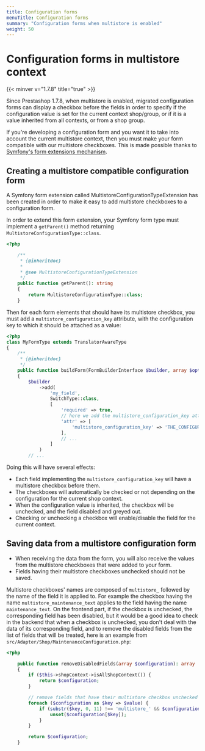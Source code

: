 ```yaml
---
title: Configuration forms
menuTitle: Configuration forms
summary: "Configuration forms when multistore is enabled"
weight: 50
---
```


# Configuration forms in multistore context
{{< minver v="1.7.8" title="true" >}}

Since Prestashop 1.7.8, when multistore is enabled, migrated configuration forms can display a checkbox before the fields in order to specify if the configuration value is set for the current context shop/group,  or if it is a value inherited from all contexts, or from a shop group.

If you're developing a configuration form and you want it to take into account the current multistore context, then you must make your form compatible with our multistore checkboxes. This is made possible thanks to [Symfony's form extensions mechanism](https://symfony.com/doc/3.4/form/create_form_type_extension.html).



## Creating a multistore compatible configuration form

A Symfony form extension called MultistoreConfigurationTypeExtension has been created in order to make it easy to add multistore checkboxes to a configuration form.

In order to extend this form extension, your Symfony form type must implement a `getParent()` method returning `MultistoreConfigurationType::class`.

```php
<?php

    /**
     * {@inheritdoc}
     *
     * @see MultistoreConfigurationTypeExtension
     */
    public function getParent(): string
    {
        return MultistoreConfigurationType::class;
    }
```

Then for each form elements that should have its multistore checkbox, you must add a `multistore_configuration_key` attribute, with the configuration key to which it should be attached as a value:

```php
<?php
class MyFormType extends TranslatorAwareType
{
    /**
     * {@inheritdoc}
     */
    public function buildForm(FormBuilderInterface $builder, array $options)
    {
        $builder
            ->add(
                'my_field',
                SwitchType::class,
                [
                    'required' => true,
                    // here we add the multistore_configuration_key attribute with the configuration key it is linked to.
                    'attr' => [
                        'multistore_configuration_key' => 'THE_CONFIGURATION_KEY',
                    ],
                    // ...
                ]
            )
        // ...

```

Doing this will have several effects:

- Each field implementing the `multistore_configuration_key` will have a multistore checkbox before them.
- The checkboxes will automatically be checked or not depending on the configuration for the current shop context.
- When the configuration value is inherited, the checkbox will be unchecked, and the field disabled and greyed out.
- Checking or unchecking a checkbox will enable/disable the field for the current context.


## Saving data from a multistore configuration form

- When receiving the data from the form, you will also receive the values from the multistore checkboxes that were added to your form.
- Fields having their multistore checkboxes unchecked should not be saved.

Multistore checkboxes' names are composed of `multistore_` followed by the name of the field it is applied to. For example the checkbox having the name `multistore_maintenance_text` applies to the field having the name `maintenance_text`. On the frontend part, if the checkbox is unchecked, the corresponding field has been disabled, but it would be a good idea to check in the backend that when a checkbox is unchecked, you don't deal with the data of its corresponding field, and to remove the disabled fields from the list of fields that will be treated, here is an example from `src/Adapter/Shop/MaintenanceConfiguration.php`:

```php
<?php

    public function removeDisabledFields(array $configuration): array
    {
        if ($this->shopContext->isAllShopContext()) {
            return $configuration;
        }

        // remove fields that have their multistore checkbox unchecked
        foreach ($configuration as $key => $value) {
            if (substr($key, 0, 11) !== 'multistore_' && $configuration['multistore_' . $key] !== true) {
                unset($configuration[$key]);
            }
        }

        return $configuration;
    }
````


